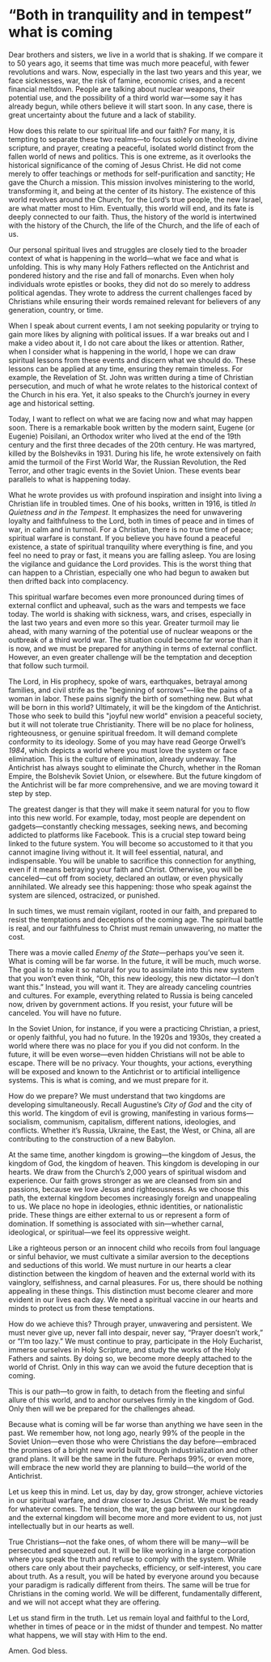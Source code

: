 # “Both in tranquility and in tempest”  what is coming

Dear brothers and sisters, we live in a world that is shaking. If we compare it to 50 years ago, it seems that time was much more peaceful, with fewer revolutions and wars. Now, especially in the last two years and this year, we face sicknesses, war, the risk of famine, economic crises, and a recent financial meltdown. People are talking about nuclear weapons, their potential use, and the possibility of a third world war—some say it has already begun, while others believe it will start soon. In any case, there is great uncertainty about the future and a lack of stability.

How does this relate to our spiritual life and our faith? For many, it is tempting to separate these two realms—to focus solely on theology, divine scripture, and prayer, creating a peaceful, isolated world distinct from the fallen world of news and politics. This is one extreme, as it overlooks the historical significance of the coming of Jesus Christ. He did not come merely to offer teachings or methods for self-purification and sanctity; He gave the Church a mission. This mission involves ministering to the world, transforming it, and being at the center of its history. The existence of this world revolves around the Church, for the Lord’s true people, the new Israel, are what matter most to Him. Eventually, this world will end, and its fate is deeply connected to our faith. Thus, the history of the world is intertwined with the history of the Church, the life of the Church, and the life of each of us.

Our personal spiritual lives and struggles are closely tied to the broader context of what is happening in the world—what we face and what is unfolding. This is why many Holy Fathers reflected on the Antichrist and pondered history and the rise and fall of monarchs. Even when holy individuals wrote epistles or books, they did not do so merely to address political agendas. They wrote to address the current challenges faced by Christians while ensuring their words remained relevant for believers of any generation, country, or time.

When I speak about current events, I am not seeking popularity or trying to gain more likes by aligning with political issues. If a war breaks out and I make a video about it, I do not care about the likes or attention. Rather, when I consider what is happening in the world, I hope we can draw spiritual lessons from these events and discern what we should do. These lessons can be applied at any time, ensuring they remain timeless. For example, the Revelation of St. John was written during a time of Christian persecution, and much of what he wrote relates to the historical context of the Church in his era. Yet, it also speaks to the Church’s journey in every age and historical setting.

Today, I want to reflect on what we are facing now and what may happen soon. There is a remarkable book written by the modern saint, Eugene (or Eugenie) Poisilani, an Orthodox writer who lived at the end of the 19th century and the first three decades of the 20th century. He was martyred, killed by the Bolsheviks in 1931. During his life, he wrote extensively on faith amid the turmoil of the First World War, the Russian Revolution, the Red Terror, and other tragic events in the Soviet Union. These events bear parallels to what is happening today.

What he wrote provides us with profound inspiration and insight into living a Christian life in troubled times. One of his books, written in 1916, is titled *In Quietness and in the Tempest*. It emphasizes the need for unwavering loyalty and faithfulness to the Lord, both in times of peace and in times of war, in calm and in turmoil. For a Christian, there is no true time of peace; spiritual warfare is constant. If you believe you have found a peaceful existence, a state of spiritual tranquility where everything is fine, and you feel no need to pray or fast, it means you are falling asleep. You are losing the vigilance and guidance the Lord provides. This is the worst thing that can happen to a Christian, especially one who had begun to awaken but then drifted back into complacency.

This spiritual warfare becomes even more pronounced during times of external conflict and upheaval, such as the wars and tempests we face today. The world is shaking with sickness, wars, and crises, especially in the last two years and even more so this year. Greater turmoil may lie ahead, with many warning of the potential use of nuclear weapons or the outbreak of a third world war. The situation could become far worse than it is now, and we must be prepared for anything in terms of external conflict. However, an even greater challenge will be the temptation and deception that follow such turmoil.

The Lord, in His prophecy, spoke of wars, earthquakes, betrayal among families, and civil strife as the "beginning of sorrows"—like the pains of a woman in labor. These pains signify the birth of something new. But what will be born in this world? Ultimately, it will be the kingdom of the Antichrist. Those who seek to build this "joyful new world" envision a peaceful society, but it will not tolerate true Christianity. There will be no place for holiness, righteousness, or genuine spiritual freedom. It will demand complete conformity to its ideology. Some of you may have read George Orwell’s *1984*, which depicts a world where you must love the system or face elimination. This is the culture of elimination, already underway. The Antichrist has always sought to eliminate the Church, whether in the Roman Empire, the Bolshevik Soviet Union, or elsewhere. But the future kingdom of the Antichrist will be far more comprehensive, and we are moving toward it step by step.

The greatest danger is that they will make it seem natural for you to flow into this new world. For example, today, most people are dependent on gadgets—constantly checking messages, seeking news, and becoming addicted to platforms like Facebook. This is a crucial step toward being linked to the future system. You will become so accustomed to it that you cannot imagine living without it. It will feel essential, natural, and indispensable. You will be unable to sacrifice this connection for anything, even if it means betraying your faith and Christ. Otherwise, you will be canceled—cut off from society, declared an outlaw, or even physically annihilated. We already see this happening: those who speak against the system are silenced, ostracized, or punished. 

In such times, we must remain vigilant, rooted in our faith, and prepared to resist the temptations and deceptions of the coming age. The spiritual battle is real, and our faithfulness to Christ must remain unwavering, no matter the cost.

There was a movie called *Enemy of the State*—perhaps you’ve seen it. What is coming will be far worse. In the future, it will be much, much worse. The goal is to make it so natural for you to assimilate into this new system that you won’t even think, “Oh, this new ideology, this new dictator—I don’t want this.” Instead, you will want it. They are already canceling countries and cultures. For example, everything related to Russia is being canceled now, driven by government actions. If you resist, your future will be canceled. You will have no future. 

In the Soviet Union, for instance, if you were a practicing Christian, a priest, or openly faithful, you had no future. In the 1920s and 1930s, they created a world where there was no place for you if you did not conform. In the future, it will be even worse—even hidden Christians will not be able to escape. There will be no privacy. Your thoughts, your actions, everything will be exposed and known to the Antichrist or to artificial intelligence systems. This is what is coming, and we must prepare for it.

How do we prepare? We must understand that two kingdoms are developing simultaneously. Recall Augustine’s *City of God* and the city of this world. The kingdom of evil is growing, manifesting in various forms—socialism, communism, capitalism, different nations, ideologies, and conflicts. Whether it’s Russia, Ukraine, the East, the West, or China, all are contributing to the construction of a new Babylon. 

At the same time, another kingdom is growing—the kingdom of Jesus, the kingdom of God, the kingdom of heaven. This kingdom is developing in our hearts. We draw from the Church’s 2,000 years of spiritual wisdom and experience. Our faith grows stronger as we are cleansed from sin and passions, because we love Jesus and righteousness. As we choose this path, the external kingdom becomes increasingly foreign and unappealing to us. We place no hope in ideologies, ethnic identities, or nationalistic pride. These things are either external to us or represent a form of domination. If something is associated with sin—whether carnal, ideological, or spiritual—we feel its oppressive weight. 

Like a righteous person or an innocent child who recoils from foul language or sinful behavior, we must cultivate a similar aversion to the deceptions and seductions of this world. We must nurture in our hearts a clear distinction between the kingdom of heaven and the external world with its vainglory, selfishness, and carnal pleasures. For us, there should be nothing appealing in these things. This distinction must become clearer and more evident in our lives each day. We need a spiritual vaccine in our hearts and minds to protect us from these temptations.

How do we achieve this? Through prayer, unwavering and persistent. We must never give up, never fall into despair, never say, “Prayer doesn’t work,” or “I’m too lazy.” We must continue to pray, participate in the Holy Eucharist, immerse ourselves in Holy Scripture, and study the works of the Holy Fathers and saints. By doing so, we become more deeply attached to the world of Christ. Only in this way can we avoid the future deception that is coming. 

This is our path—to grow in faith, to detach from the fleeting and sinful allure of this world, and to anchor ourselves firmly in the kingdom of God. Only then will we be prepared for the challenges ahead.

Because what is coming will be far worse than anything we have seen in the past. We remember how, not long ago, nearly 99% of the people in the Soviet Union—even those who were Christians the day before—embraced the promises of a bright new world built through industrialization and other grand plans. It will be the same in the future. Perhaps 99%, or even more, will embrace the new world they are planning to build—the world of the Antichrist. 

Let us keep this in mind. Let us, day by day, grow stronger, achieve victories in our spiritual warfare, and draw closer to Jesus Christ. We must be ready for whatever comes. The tension, the war, the gap between our kingdom and the external kingdom will become more and more evident to us, not just intellectually but in our hearts as well. 

True Christians—not the fake ones, of whom there will be many—will be persecuted and squeezed out. It will be like working in a large corporation where you speak the truth and refuse to comply with the system. While others care only about their paychecks, efficiency, or self-interest, you care about truth. As a result, you will be hated by everyone around you because your paradigm is radically different from theirs. The same will be true for Christians in the coming world. We will be different, fundamentally different, and we will not accept what they are offering.

Let us stand firm in the truth. Let us remain loyal and faithful to the Lord, whether in times of peace or in the midst of thunder and tempest. No matter what happens, we will stay with Him to the end. 

Amen. God bless.

